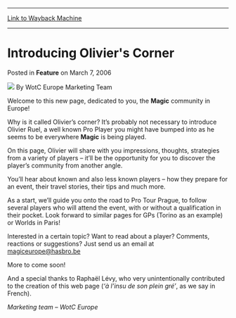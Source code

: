 
---
[Link to Wayback Machine](https://web.archive.org/web/20211018084139/https://magic.wizards.com/en/articles/archive/feature/introducing-oliviers-corner-2006-03-07)

[_metadata_:author]:- "WotC Europe Marketing Team"
[_metadata_:description]:- "Welcome to this new page, dedicated to you, the Magic community in Europe! Why is it called Olivier’s corner? It’s probably not necessary to introduce Olivier Ruel, a well known Pro Player you might have bumped into as he seems to be everywhere Magic is being played. On this page, Olivier will share with you impressions, thoughts, strategies from a variety of players – it’ll"
[_metadata_:generator]:- "Drupal 7 (http://drupal.org)"
[_metadata_:node]:- "609951"
[_metadata_:publish_date]:- "2006-03-07"
[_metadata_:source]:- "div-main-content"
[_metadata_:title]:- "Introducing Olivier's Corner"
[_metadata_:wayback_capture_timestamp]:- "2021-10-18 08:41:39"
[_metadata_:wayback_raw_url]:- "https://web.archive.org/web/20211018084139id_/https://magic.wizards.com/en/articles/archive/feature/introducing-oliviers-corner-2006-03-07"
[_metadata_:wayback_url]:- "https://magic.wizards.com/en/articles/archive/feature/introducing-oliviers-corner-2006-03-07"
---


Introducing Olivier's Corner
============================



 Posted in **Feature**
 on March 7, 2006 






![](https://media.magic.wizards.com/styles/auth_small/public/generic-avatar-150_251.png)
By WotC Europe Marketing Team











Welcome to this new page, dedicated to you, the **Magic** community in Europe!


Why is it called Olivier’s corner? It’s probably not necessary to introduce Olivier Ruel, a well known Pro Player you might have bumped into as he seems to be everywhere **Magic** is being played.


On this page, Olivier will share with you impressions, thoughts, strategies from a variety of players – it’ll be the opportunity for you to discover the player’s community from another angle.


You’ll hear about known and also less known players – how they prepare for an event, their travel stories, their tips and much more.


As a start, we’ll guide you onto the road to Pro Tour Prague, to follow several players who will attend the event, with or without a qualification in their pocket. Look forward to similar pages for GPs (Torino as an example) or Worlds in Paris!


Interested in a certain topic? Want to read about a player? Comments, reactions or suggestions? Just send us an email at magiceurope@hasbro.be


More to come soon!


And a special thanks to Raphaël Lévy, who very unintentionally contributed to the creation of this web page (*‘à l’insu de son plein gré’*, as we say in French).


*Marketing team – WotC Europe*







